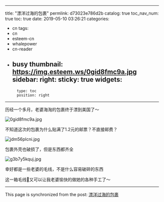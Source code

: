 
---
title: "漂洋过海的包裹"
permlink: d73023e786d2b
catalog: true
toc_nav_num: true
toc: true
date: 2019-05-10 03:26:21
categories:
- cn
tags:
- cn
- esteem-cn
- whalepower
- cn-reader
- busy
thumbnail: https://img.esteem.ws/0gid8fmc9a.jpg
sidebar:
    right:
        sticky: true
widgets:
    -
        type: toc
        position: right
---


历经一个多月，老婆海淘的包裹终于漂到美国了～

![0gid8fmc9a.jpg](https://img.esteem.ws/0gid8fmc9a.jpg)

不知道这次的包裹为什么贴满了1.2元的邮票？不直接邮费？

![jdm56plcni.jpg](https://img.esteem.ws/jdm56plcni.jpg)

包裹外壳也破损了，但是东西都齐全

![g3b7y5kquj.jpg](https://img.esteem.ws/g3b7y5kquj.jpg)

幸好都是一些老婆的毛线，不是什么容易破碎的东西

这一箱毛线🧶又可以让我老婆愉快的做她的各种手工了～



- - -

This page is synchronized from the post: [漂洋过海的包裹](https://steemit.com/@ericet/d73023e786d2b)
